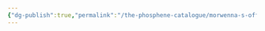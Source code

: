 ```yaml
---
{"dg-publish":true,"permalink":"/the-phosphene-catalogue/morwenna-s-office/","tags":["tpc-location"]}
---
```


